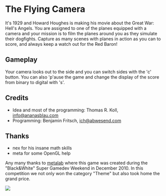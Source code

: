 The Flying Camera
=================

It's 1929 and Howard Houghes is making his movie about the Great War: Hell's Angels.
You are assigned to one of the planes equipped with a camera and your mission
is to film the planes around you as they simulate their dogfights.
Capture as many scenes with planes in action as you can to score,
and always keep a watch out for the Red Baron!

Gameplay
--------

Your camera looks out to the side and you can switch sides with the 'c' button.
You can also 'p'ause the game and change the display of the score from binary to digital with 's'.

Credits
-------

* Idea and most of the programming: Thomas R. Koll, <info@ananasblau.com>
* Programming: Benjamin Fritsch, <ich@abwesend.com>


Thanks
------

* nex for his insane math skills
* meta for some OpenGL help

Any many thanks to [metalab][1] where this game was created during the "Black&White" Super Gamedev Weekend in December 2010. In this competition we not only won the category "Theme" but also took home the grand price.

![](https://github.com/Metalab/The-Flying-Camera/master/The%20Flyinging%20Camera.png)

  [1]: http://metalab.at